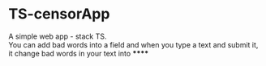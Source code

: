 # TS-censorApp

A simple web app - stack TS.
<br>You can add bad words into a field and when you type a text and submit it, it change bad words in your text into <b>****</b>
